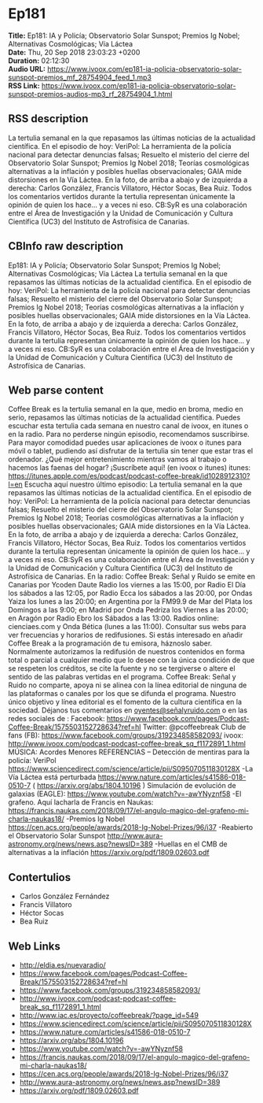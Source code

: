 # Ep181  
**Title:** Ep181: IA y Policía; Observatorio Solar Sunspot; Premios Ig Nobel; Alternativas Cosmológicas; Vía Láctea  
**Date:** Thu, 20 Sep 2018 23:03:23 +0200  
**Duration:** 02:12:30  
**Audio URL:** https://www.ivoox.com/ep181-ia-policia-observatorio-solar-sunspot-premios_mf_28754904_feed_1.mp3  
**RSS Link:** https://www.ivoox.com/ep181-ia-policia-observatorio-solar-sunspot-premios-audios-mp3_rf_28754904_1.html  

## RSS description
La tertulia semanal en la que repasamos las últimas noticias de la actualidad científica. En el episodio de hoy: VeriPol: La herramienta de la policía nacional para detectar denuncias falsas; Resuelto el misterio del cierre del Observatorio Solar Sunspot; Premios Ig Nobel 2018; Teorías cosmológicas alternativas a la inflación y posibles huellas observacionales; GAIA mide distorsiones en la Vía Láctea. En la foto, de arriba a abajo y de izquierda a derecha: Carlos González, Francis Villatoro, Héctor Socas, Bea Ruiz. Todos los comentarios vertidos durante la tertulia representan únicamente la opinión de quien los hace… y a veces ni eso. CB:SyR es una colaboración entre el Área de Investigación y la Unidad de Comunicación y Cultura Científica (UC3) del Instituto de Astrofísica de Canarias.

## CBInfo raw description
Ep181: IA y Policía; Observatorio Solar Sunspot; Premios Ig Nobel; Alternativas Cosmológicas; Vía Láctea
La tertulia semanal en la que repasamos las últimas noticias de la actualidad científica. En el episodio de hoy: VeriPol: La herramienta de la policía nacional para detectar denuncias falsas; Resuelto el misterio del cierre del Observatorio Solar Sunspot; Premios Ig Nobel 2018; Teorías cosmológicas alternativas a la inflación y posibles huellas observacionales; GAIA mide distorsiones en la Vía Láctea. En la foto, de arriba a abajo y de izquierda a derecha: Carlos González, Francis Villatoro, Héctor Socas, Bea Ruiz. Todos los comentarios vertidos durante la tertulia representan únicamente la opinión de quien los hace… y a veces ni eso. CB:SyR es una colaboración entre el Área de Investigación y la Unidad de Comunicación y Cultura Científica (UC3) del Instituto de Astrofísica de Canarias.


## Web parse content
Coffee Break es la tertulia semanal en la que, medio en broma, medio en serio, repasamos las últimas noticias de la actualidad científica. Puedes escuchar esta tertulia cada semana en nuestro canal de ivoox, en itunes o en la radio. Para no perderse ningún episodio, recomendamos suscribirse. Para mayor comodidad puedes usar aplicaciones de ivoox o itunes para móvil o tablet, pudiendo así disfrutar de la tertulia sin tener que estar tras el ordenador. ¿Qué mejor entretenimiento mientras vamos al trabajo o hacemos las faenas del hogar? ¡Suscríbete aquí! (en ivoox o itunes) itunes: https://itunes.apple.com/es/podcast/podcast-coffee-break/id1028912310?l=en Escucha aquí nuestro último episodio: La tertulia semanal en la que repasamos las últimas noticias de la actualidad científica. En el episodio de hoy: VeriPol: La herramienta de la policía nacional para detectar denuncias falsas; Resuelto el misterio del cierre del Observatorio Solar Sunspot; Premios Ig Nobel 2018; Teorías cosmológicas alternativas a la inflación y posibles huellas observacionales; GAIA mide distorsiones en la Vía Láctea. En la foto, de arriba a abajo y de izquierda a derecha: Carlos González, Francis Villatoro, Héctor Socas, Bea Ruiz. Todos los comentarios vertidos durante la tertulia representan únicamente la opinión de quien los hace… y a veces ni eso. CB:SyR es una colaboración entre el Área de Investigación y la Unidad de Comunicación y Cultura Científica (UC3) del Instituto de Astrofísica de Canarias. En la radio: Coffee Break: Señal y Ruido se emite en Canarias por Ycoden Daute Radio los viernes a las 15:00, por Radio El Día los sábados a las 12:05, por Radio Ecca los sábados a las 20:00, por Ondas Yaiza los lunes a las 20:00; en Argentina por la FM99.9 de Mar del Plata los Domingos a las 9:00; en Madrid por Onda Pedriza los Viernes a las 20:00; en Aragón por Radio Ebro los Sábados a las 13:00. Radios online: cienciaes.com y Onda Bética (lunes a las 11:00). Consultar sus webs para ver frecuencias y horarios de redifusiones. Si estás interesado en añadir Coffee Break a la programación de tu emisora, háznoslo saber. Normalmente autorizamos la redifusión de nuestros contenidos en forma total o parcial a cualquier medio que lo desee con la única condición de que se respeten los créditos, se cite la fuente y no se tergiverse o altere el sentido de las palabras vertidas en el programa. Coffee Break: Señal y Ruido no comparte, apoya ni se alinea con la línea editorial de ninguna de las plataformas o canales por los que se difunda el programa. Nuestro único objetivo y línea editorial es el fomento de la cultura científica en la sociedad. Déjanos tus comentarios en oyentes@señalyruido.com o en las redes sociales de : Facebook: https://www.facebook.com/pages/Podcast-Coffee-Break/1575503152728634?ref=hl Twitter: @pcoffeebreak Club de fans (FB): https://www.facebook.com/groups/319234858582093/ ivoox: http://www.ivoox.com/podcast-podcast-coffee-break_sq_f1172891_1.html MÚSICA: Acordes Menores REFERENCIAS – Detección de mentiras para la policía: VeriPol https://www.sciencedirect.com/science/article/pii/S095070511830128X -La Vía Láctea está perturbada https://www.nature.com/articles/s41586-018-0510-7 ( https://arxiv.org/abs/1804.10196 ) Simulación de evolución de galaxias (EAGLE): https://www.youtube.com/watch?v=-awYNyznf58 -El grafeno. Aquí lacharla de Francis en Naukas: https://francis.naukas.com/2018/09/17/el-angulo-magico-del-grafeno-mi-charla-naukas18/ -Premios Ig Nobel https://cen.acs.org/people/awards/2018-Ig-Nobel-Prizes/96/i37 -Reabierto el Observatorio Solar Sunspot http://www.aura-astronomy.org/news/news.asp?newsID=389 -Huellas en el CMB de alternativas a la inflación https://arxiv.org/pdf/1809.02603.pdf

## Contertulios
- Carlos González Fernández
- Francis Villatoro
- Héctor Socas
- Bea Ruiz
## Web Links
- http://eldia.es/nuevaradio/
- https://www.facebook.com/pages/Podcast-Coffee-Break/1575503152728634?ref=hl
- https://www.facebook.com/groups/319234858582093/
- http://www.ivoox.com/podcast-podcast-coffee-break_sq_f1172891_1.html
- http://www.iac.es/proyecto/coffeebreak/?page_id=549
- https://www.sciencedirect.com/science/article/pii/S095070511830128X
- https://www.nature.com/articles/s41586-018-0510-7
- https://arxiv.org/abs/1804.10196
- https://www.youtube.com/watch?v=-awYNyznf58
- https://francis.naukas.com/2018/09/17/el-angulo-magico-del-grafeno-mi-charla-naukas18/
- https://cen.acs.org/people/awards/2018-Ig-Nobel-Prizes/96/i37
- http://www.aura-astronomy.org/news/news.asp?newsID=389
- https://arxiv.org/pdf/1809.02603.pdf